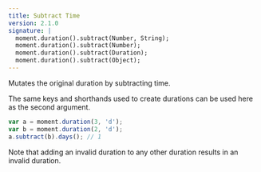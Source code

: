 ```yaml
---
title: Subtract Time
version: 2.1.0
signature: |
  moment.duration().subtract(Number, String);
  moment.duration().subtract(Number);
  moment.duration().subtract(Duration);
  moment.duration().subtract(Object);
---
```



Mutates the original duration by subtracting time.

The same keys and shorthands used to create durations can be used here as the second argument.

```javascript
var a = moment.duration(3, 'd');
var b = moment.duration(2, 'd');
a.subtract(b).days(); // 1
```

Note that adding an invalid duration to any other duration results in an invalid
duration.

